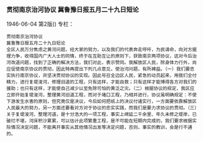 ### 贯彻南京治河协议  冀鲁豫日报五月二十九日短论

1946-06-04
第2版()
专栏：

    贯彻南京治河协议
    冀鲁豫日报五月二十九日短论
    全区人民万分焦虑之黄河问题，经大家的努力，以及我们的代表奔走呼吁，为民请命，向对方据理力争，收得国内广大人士的同情，终于在互助互让的原则下，获致南京两项协议，这对今后治河改道问题，找到了正确的解决方法，我们对此，表示赞同。我解放区人民，除身体力行外，尚应促使南京协议的贯彻，因此特再提出下列几点意见，使治河问题，有所裨益。（一）我们要忠实执行南京协议，并坚决贯彻协议的实现。因此号召全边区人民，紧急的动员起来，用我们全付精力，进行复堤浚河，修理旧道的工程，只有这样，才能自救；只有这样才能博得各方对我们的援助；也只有这样，才能使自己减少以至免除可怕的黄泛之灾。（二）根据协议的规定，我区应立即开始复堤浚河，整理黄河旧道工程，而对于堵口工程，乃相并进行，协议虽明确规定：不使下游发生水害的原则，但究竟仅是决议，今后如何把纸上的决议付诸实行，一方面要依靠解放区人民最大的努力，另一方面还要看对方对于协议的忠实实践，而我们是要力求协议的贯彻。（三）关于复堤浚河、整理河道，是十分浩大的一项工程，事实上绵延二千余里、年久未修之堤岸，已破烂不堪，河床积沙累累，可以估计此项繁重工程，是不可能在短期内完成的，我们要求根据实际情况决定问题，不能离开事实从其他情况出发等决定问题，否则，事实的教训，会是行不通的。
